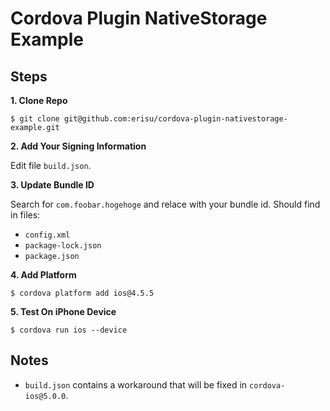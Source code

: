 # Cordova Plugin NativeStorage Example

## Steps

**1. Clone Repo**

  ```
  $ git clone git@github.com:erisu/cordova-plugin-nativestorage-example.git
  ```

**2. Add Your Signing Information**

Edit file `build.json`.

**3. Update Bundle ID**

Search for `com.foobar.hogehoge` and relace with your bundle id. Should find in files:
* `config.xml`
* `package-lock.json`
* `package.json`

**4. Add Platform**

  ```
  $ cordova platform add ios@4.5.5
  ```

  **5. Test On iPhone Device**

  ```
  $ cordova run ios --device
  ```

## Notes

* `build.json` contains a workaround that will be fixed in `cordova-ios@5.0.0`.